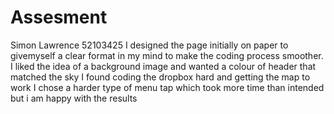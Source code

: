 # Assesment
Simon Lawrence 52103425
I designed the page initially on paper to givemyself a clear format in my mind to make the coding process smoother. 
I liked the idea of a background image and wanted a colour of header that matched the sky
I found coding the dropbox hard and getting the map to work
I chose a harder type of menu tap which took more time than intended but i am happy with the results
